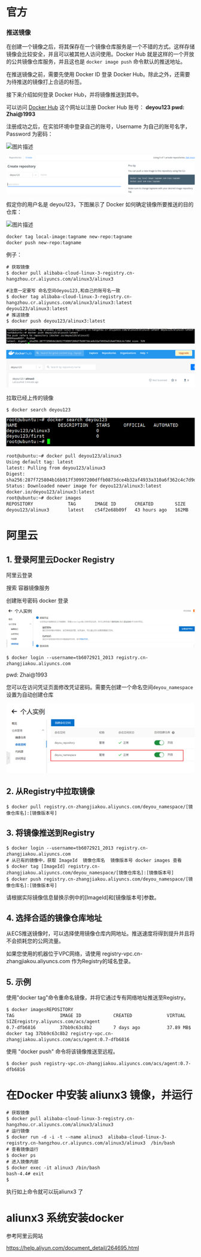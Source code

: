 # 官方

### 推送镜像

在创建一个镜像之后，将其保存在一个镜像仓库服务是一个不错的方式。这样存储镜像会比较安全，并且可以被其他人访问使用。Docker Hub 就是这样的一个开放的公共镜像仓库服务，并且这也是 `docker image push` 命令默认的推送地址。

在推送镜像之前，需要先使用 Docker ID 登录 Docker Hub。除此之外，还需要为待推送的镜像打上合适的标签。

接下来介绍如何登录 Docker Hub，并将镜像推送到其中。

可以访问 [Docker Hub](https://hub.docker.com/) 这个网址以注册 Docker Hub 账号： **deyou123   pwd: Zhai@1993**

注册成功之后，在实验环境中登录自己的账号，Username 为自己的账号名字，Password 为密码：

![图片描述](https://doc.shiyanlou.com/courses/uid310176-20191220-1576824807531)



![image-20220903124108914](images/image-20220903124108914.png)

假定你的用户名是 deyou123，下图展示了 Docker 如何确定镜像所要推送的目的仓库：

![图片描述](https://doc.shiyanlou.com/courses/uid310176-20191220-1576826302451)

```
docker tag local-image:tagname new-repo:tagname
docker push new-repo:tagname
```

例子：



```shell
# 获取镜像
$ docker pull alibaba-cloud-linux-3-registry.cn-hangzhou.cr.aliyuncs.com/alinux3/alinux3
```



```shell
#注意一定要写 命名空间deyou123,和自己的账号名一致
$ docker tag alibaba-cloud-linux-3-registry.cn-hangzhou.cr.aliyuncs.com/alinux3/alinux3:latest deyou123/alinux3:latest
# 推送镜像
$ docker push deyou123/alinux3:latest
```

![image-20220903124452042](images/image-20220903124452042.png)



![image-20220903124428841](images/image-20220903124428841.png)

拉取已经上传的镜像

```shell
$ docker search deyou123
```

![image-20220903131752719](images/image-20220903131752719.png)

```
root@ubuntu:~# docker pull deyou123/alinux3
Using default tag: latest
latest: Pulling from deyou123/alinux3
Digest: sha256:287f725804b16b917f30997200dffb0873dce4b32af4933a310a6f362c4c7d9d
Status: Downloaded newer image for deyou123/alinux3:latest
docker.io/deyou123/alinux3:latest
root@ubuntu:~# docker images
REPOSITORY             TAG       IMAGE ID       CREATED        SIZE
deyou123/alinux3       latest    c54f2e68b09f   43 hours ago   162MB
```





# 阿里云

## 1. 登录阿里云Docker Registry

阿里云登录

搜索 容器镜像服务

创建账号密码  docker 登录

![image-20220903122438313](images/image-20220903122438313.png)

```
$ docker login --username=tb6072921_2013 registry.cn-zhangjiakou.aliyuncs.com
```

pwd: Zhai@1993

您可以在访问凭证页面修改凭证密码。需要先创建一个命名空间`deyou_namespace`  设置为自动创建仓库

![image-20220903122143570](images/image-20220903122143570.png)

## 2. 从Registry中拉取镜像 

```
$ docker pull registry.cn-zhangjiakou.aliyuncs.com/deyou_namespace/[镜像仓库名]:[镜像版本号]
```

## 3. 将镜像推送到Registry

```
$ docker login --username=tb6072921_2013 registry.cn-zhangjiakou.aliyuncs.com
# 从已有的镜像中，获取 ImageId  镜像仓库名  镜像版本号 docker images 查看
$ docker tag [ImageId] registry.cn-zhangjiakou.aliyuncs.com/deyou_namespace/[镜像仓库名]:[镜像版本号]
$ docker push registry.cn-zhangjiakou.aliyuncs.com/deyou_namespace/[镜像仓库名]:[镜像版本号]
```

请根据实际镜像信息替换示例中的[ImageId]和[镜像版本号]参数。

## 4. 选择合适的镜像仓库地址

从ECS推送镜像时，可以选择使用镜像仓库内网地址。推送速度将得到提升并且将不会损耗您的公网流量。

如果您使用的机器位于VPC网络，请使用 registry-vpc.cn-zhangjiakou.aliyuncs.com 作为Registry的域名登录。

## 5. 示例

使用"docker tag"命令重命名镜像，并将它通过专有网络地址推送至Registry。

```
$ docker imagesREPOSITORY                                                         TAG                 IMAGE ID            CREATED             VIRTUAL SIZEregistry.aliyuncs.com/acs/agent                                    0.7-dfb6816         37bb9c63c8b2        7 days ago          37.89 MB$ docker tag 37bb9c63c8b2 registry-vpc.cn-zhangjiakou.aliyuncs.com/acs/agent:0.7-dfb6816
```

使用 "docker push" 命令将该镜像推送至远程。

```
$ docker push registry-vpc.cn-zhangjiakou.aliyuncs.com/acs/agent:0.7-dfb6816
```



# 在Docker 中安装 aliunx3 镜像，并运行

```shell
# 获取镜像
$ docker pull alibaba-cloud-linux-3-registry.cn-hangzhou.cr.aliyuncs.com/alinux3/alinux3
# 运行镜像
$ docker run -d -i -t --name alinux3  alibaba-cloud-linux-3-registry.cn-hangzhou.cr.aliyuncs.com/alinux3/alinux3  /bin/bash
# 查看镜像运行
$ docker ps
# 进入镜像内部
$ docker exec -it alinux3 /bin/bash
bash-4.4# exit 
$
```

执行如上命令就可以玩aliunx3 了

# aliunx3 系统安装docker

参考阿里云网站

https://help.aliyun.com/document_detail/264695.html